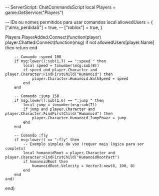 -- ServerScript: ChatCommandsScript
local Players = game:GetService("Players")

-- IDs ou nomes permitidos para usar comandos
local allowedUsers = {
    ["alma_perdidaS"] = true,
    -- ["roblox"] = true,
}

Players.PlayerAdded:Connect(function(player)
    player.Chatted:Connect(function(msg)
        if not allowedUsers[player.Name] then return end

        -- Comando :speed 100
        if msg:lower():sub(1,7) == ":speed " then
            local speed = tonumber(msg:sub(8))
            if speed and player.Character and player.Character:FindFirstChild("Humanoid") then
                player.Character.Humanoid.WalkSpeed = speed
            end
        end

        -- Comando :jump 150
        if msg:lower():sub(1,6) == ":jump " then
            local jump = tonumber(msg:sub(7))
            if jump and player.Character and player.Character:FindFirstChild("Humanoid") then
                player.Character.Humanoid.JumpPower = jump
            end
        end

        -- Comando :fly
        if msg:lower() == ":fly" then
            -- Exemplo simples de voo (requer mais lógica para ser completo)
            local humanoidRoot = player.Character and player.Character:FindFirstChild("HumanoidRootPart")
            if humanoidRoot then
                humanoidRoot.Velocity = Vector3.new(0, 100, 0)
            end
        end
    end)
end)
